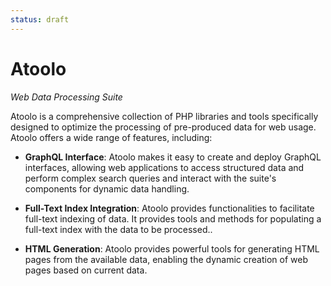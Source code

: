 ```yaml
---
status: draft
---
```


# Atoolo

*Web Data Processing Suite*

Atoolo is a comprehensive collection of PHP libraries and tools specifically designed to optimize the processing of pre-produced data for web usage. Atoolo offers a wide range of features, including:

- **GraphQL Interface**: Atoolo makes it easy to create and deploy GraphQL interfaces, allowing web applications to access structured data and perform complex search queries and interact with the suite's components for dynamic data handling.

- **Full-Text Index Integration**: Atoolo provides functionalities to facilitate full-text indexing of data. It provides tools and methods for populating a full-text index with the data to be processed..

- **HTML Generation**: Atoolo provides powerful tools for generating HTML pages from the available data, enabling the dynamic creation of web pages based on current data.

